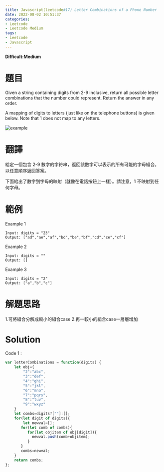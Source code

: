 ```yaml
---
title: Javascript(leetcode#17) Letter Combinations of a Phone Number 
date: 2022-08-02 10:51:37
categories: 
- Leetcode 
- Leetcode Medium 
tags:
- Leetcode
- Javascript
---
```


**Difficult:Medium**


# 題目
Given a string containing digits from 2-9 inclusive, return all possible letter combinations that the number could represent. Return the answer in any order.

A mapping of digits to letters (just like on the telephone buttons) is given below. Note that 1 does not map to any letters.



![example](../image/leetcode/leetcode17.png "example")

<!--more-->

# 翻譯
給定一個包含 2-9 數字的字符串，返回該數字可以表示的所有可能的字母組合。以任意順序返回答案。

下面給出了數字到字母的映射（就像在電話按鈕上一樣）。請注意，1 不映射到任何字母。


# 範例

Example 1

```
Input: digits = "23"
Output: ["ad","ae","af","bd","be","bf","cd","ce","cf"]
```

Example 2

```
Input: digits = ""
Output: []
```

Example 3

```
Input: digits = "2"
Output: ["a","b","c"]
```


# 解題思路
1.可將組合分解成較小的組合case
2.再一較小的組合case一層層增加

# Solution
Code 1 :
```Javascript
var letterCombinations = function(digits) {
    let obj={
        "2":"abc",
        "3":"def",
        "4":"ghi",
        "5":"jkl",
        "6":"mno",
        "7":"pqrs",
        "8":"tuv",
        "9":"wxyz"
    }
    let combs=digits?[""]:[];
    for(let digit of digits){
        let newval=[];
       for(let comb of combs){
          for(let objitem of obj[digit]){
            newval.push(comb+objitem);
          }
       }
       combs=newval;
    }
    return combs;
};

```